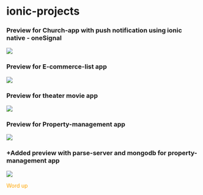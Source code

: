 # ionic-projects

<span style="color:orange;"><h3>Preview for Church-app with push notification using ionic native - oneSignal</h3></span>

[<img src="https://media.giphy.com/media/ll5QJ1jnNcXyax1zqT/giphy.gif"/>](https://youtu.be/fiVNtKLMIdU)

<h3>Preview for E-commerce-list app</h3>

[<img src="https://media.giphy.com/media/46fdybJNCkavzvVnEN/giphy.gif"/>](https://youtu.be/nitqJWEjG_Q)

<h3>Preview for theater movie app</h3>

[<img src="https://media.giphy.com/media/eexxSe4ZhWIDU5m5W8/giphy.gif"/>](https://youtu.be/UTcEmxP3Wz0)

<h3>Preview for Property-management app</h3>

[<img src="https://media.giphy.com/media/TJ7VbMEyn0crO0WHvw/giphy.gif"/>](https://youtu.be/0KVQTZgLWz0)

<h3>+Added preview with parse-server and mongodb for property-management app</h3>

[<img src="https://media.giphy.com/media/1UPWXwocpzyIU8bGpr/giphy.gif"/>](https://youtu.be/yngze-S4YzU)

<span style="color:orange;">Word up</span>
